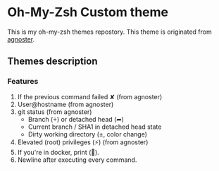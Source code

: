 # Oh-My-Zsh Custom theme
  This is my oh-my-zsh themes repostory. This theme is originated from [agnoster](https://github.com/agnoster/agnoster-zsh-theme).

## Themes description
### Features
1. If the previous command failed ✘ (from agnoster)
2. User@hostname (from agnoster)
3. git status (from agnoster)
    - Branch () or detached head (➦)
    - Current branch / SHA1 in detached head state
    - Dirty working directory (±, color change)
4. Elevated (root) privileges (⚡) (from agnoster)
5. If you're in docker, print (🐋).
6. Newline after executing every command.
  
